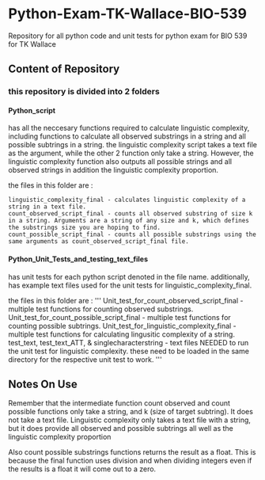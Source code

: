 # Python-Exam-TK-Wallace-BIO-539
Repository for all python code and unit tests for python exam for BIO 539 for TK Wallace

## Content of Repository
### this repository is divided into 2 folders

#### Python_script 
has all the neccesary functions required to calculate linguistic complexity, including functions to calculate all observed substrings in a string and all possible subtrings in a string. the linguistic complexity script takes a text file as the argument, while the other 2 function only take a string. However, the linguistic complexity function also outputs all possible strings and all observed strings in addition the linguistic complexity proportion.

  the files in this folder are :
  
    linguistic_complexity_final - calculates linguistic complexity of a string in a text file.
    count_observed_script_final - counts all observed substring of size k in a string. Arguments are a string of any size and k, which defines the substrings size you are hoping to find.
    count_possible_script_final - counts all possible substrings using the same arguments as count_observed_script_final file.

#### Python_Unit_Tests_and_testing_text_files
has unit tests for each python script denoted in the file name. additionally, has example text files used for the unit tests for linguistic_complexity_final.

 the files in this folder are :
  '''
  Unit_test_for_count_observed_script_final - multiple test functions for counting observed substrings.
  Unit_test_for_count_possible_script_final - multiple test functions for counting possible subtrings.
  Unit_test_for_linguistic_complexity_final - multiple test functions for calculating lingusitic complexity of a string.
  test_text, test_text_ATT, & singlecharacterstring - text files NEEDED to run the unit test for linguistic complexity. these need to be loaded in the same directory for the respective unit test to work.
  '''
## Notes On Use

Remember that the intermediate function count observed and count possible functions only take a string, and k (size of target subtring). It does not take a text file. Linguistic complexity only takes a text file with a string, but it does provide all observed and possible subtrings all well as the linguistic complexity proportion

Also count possible substrings functions returns the result as a float. This is because the final function uses division and when dividing integers even if the results is a float it will come out to a zero.


